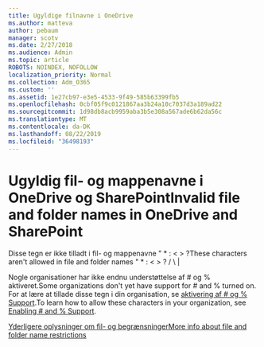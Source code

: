 ```yaml
---
title: Ugyldige filnavne i OneDrive
ms.author: matteva
author: pebaum
manager: scotv
ms.date: 2/27/2018
ms.audience: Admin
ms.topic: article
ROBOTS: NOINDEX, NOFOLLOW
localization_priority: Normal
ms.collection: Adm_O365
ms.custom: ''
ms.assetid: 1e27cb97-e3e5-4533-9f49-585b63399fb5
ms.openlocfilehash: 0cbf05f9c0121867aa3b24a10c7037d3a189ad22
ms.sourcegitcommit: 1d98db8acb9959aba3b5e308a567ade6b62da56c
ms.translationtype: MT
ms.contentlocale: da-DK
ms.lasthandoff: 08/22/2019
ms.locfileid: "36498193"
---
```

# <a name="invalid-file-and-folder-names-in-onedrive-and-sharepoint"></a><span data-ttu-id="6a022-102">Ugyldig fil- og mappenavne i OneDrive og SharePoint</span><span class="sxs-lookup"><span data-stu-id="6a022-102">Invalid file and folder names in OneDrive and SharePoint</span></span>

<span data-ttu-id="6a022-103">Disse tegn er ikke tilladt i fil- og mappenavne " \* : \< \> ?</span><span class="sxs-lookup"><span data-stu-id="6a022-103">These characters aren't allowed in file and folder names " \* : \< \> ?</span></span> <span data-ttu-id="6a022-104">/ \ |</span><span class="sxs-lookup"><span data-stu-id="6a022-104"></span></span> 
  
<span data-ttu-id="6a022-105">Nogle organisationer har ikke endnu understøttelse af # og % aktiveret.</span><span class="sxs-lookup"><span data-stu-id="6a022-105">Some organizations don't yet have support for # and % turned on.</span></span> <span data-ttu-id="6a022-106">For at lære at tillade disse tegn i din organisation, se [aktivering af # og % Support](https://go.microsoft.com/fwlink/?linkid=862611).</span><span class="sxs-lookup"><span data-stu-id="6a022-106">To learn how to allow these characters in your organization, see [Enabling # and % Support](https://go.microsoft.com/fwlink/?linkid=862611).</span></span> 
  
[<span data-ttu-id="6a022-107">Yderligere oplysninger om fil- og begrænsninger</span><span class="sxs-lookup"><span data-stu-id="6a022-107">More info about file and folder name restrictions</span></span>](https://go.microsoft.com/fwlink/?linkid=866430)
  

